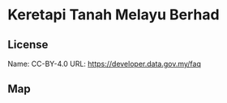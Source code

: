 # Keretapi Tanah Melayu Berhad
    
## License

Name: CC-BY-4.0
URL: https://developer.data.gov.my/faq

## Map

<WorldMap topic="Keretapi_Tanah_Melayu_Berhad/vehicle_positions/#" />
